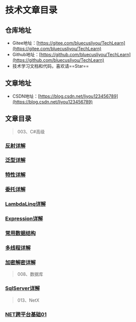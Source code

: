 # 技术文章目录

## 仓库地址

- Gitee地址：[https://gitee.com/bluecusliyou/TechLearn](https://gitee.com/bluecusliyou/TechLearn)
- Github地址：[https://github.com/bluecusliyou/TechLearn](https://github.com/bluecusliyou/TechLearn)
- 技术学习文档和代码，喜欢请==Star==

## 文章地址

- CSDN地址：[https://blog.csdn.net/liyou123456789](https://blog.csdn.net/liyou123456789)

## 文章目录

>003、C#高级

### [反射详解](https://blog.csdn.net/liyou123456789/article/details/119548050)

### [泛型详解](https://blog.csdn.net/liyou123456789/article/details/119113577)

### [特性详解](https://blog.csdn.net/liyou123456789/article/details/119314247)

### [委托详解](https://blog.csdn.net/liyou123456789/article/details/119704294)

### [LambdaLinq详解](https://blog.csdn.net/liyou123456789/article/details/119853634)

### [Expression详解](https://blog.csdn.net/liyou123456789/article/details/119967779)

### [常用数据结构](https://blog.csdn.net/liyou123456789/article/details/120070049)

### [多线程详解](https://blog.csdn.net/liyou123456789/article/details/120595489)

### [加密解密详解](https://blog.csdn.net/liyou123456789/article/details/120609269)

> 008、数据库

### [SqlServer详解](https://blog.csdn.net/liyou123456789/article/details/121217959)

> 013、NetX

### [NET跨平台基础01](https://blog.csdn.net/liyou123456789/article/details/119714802)

